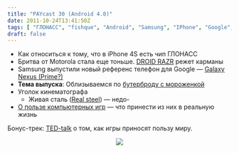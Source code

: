 ```yaml
---
title: "PAYcast 30 (Android 4.0)"
date: 2011-10-24T13:41:50Z
tags: [ "ГЛОНАСС", "fishque", "Android", "Samsung", "IPhone", "Google", "живая сталь", "PAYcast", "gaming", "real steel", "Motorola" ]
draft: false
---
```

<ul>
<li>Как относиться к тому, что в iPhone 4S есть чип ГЛОНАСС</li>
<li>Бритва от Motorola стала еще тоньше. <a href="http://www.motorola.com/Consumers/XW-EN/Consumer-Products-and-Services/Mobile-Phones/MOTOROLA-RAZR-XW-EN" target="_blank">DROID RAZR</a> режет карманы</li>
<li>Samsung выпустили новый референс телефон для Google &#8212; <a href="http://www.3dnews.ru/news/618588/#618588" target="_blank">Galaxy Nexus (Prime?)</a></li>
<li><strong>Тема выпуска</strong>: Облизываемся по <a href="http://developer.android.com/sdk/android-4.0-highlights.html" target="_blank">бутерброду с мороженкой</a></li>
<li>Уголок кинематографа
<ul>
<li>Живая сталь (<a href="http://www.imdb.com/title/tt0433035/" target="_blank">Real steel</a>) &#8212; недо-</li>
</ul>
</li>
<li><a href="http://www.cracked.com/blog/5-real-skills-video-games-have-secretly-been-teaching-us/" target="_blank">О пользе компьютерных игр</a> &#8212; что принести из них в реальную жизнь</li>
</ul>
<p>Бонус-трек: <a href="http://www.ted.com/talks/jane_mcgonigal_gaming_can_make_a_better_world.html" target="_blank">TED-talk</a> о том, как игры приносят пользу миру.<br />
<center><img src="http://paycast.ru/posts_images/PAYcast30_android4.jpg"/></center></p>

     